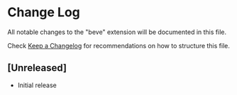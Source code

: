 # Change Log

All notable changes to the "beve" extension will be documented in this file.

Check [Keep a Changelog](http://keepachangelog.com/) for recommendations on how to structure this file.

## [Unreleased]

- Initial release